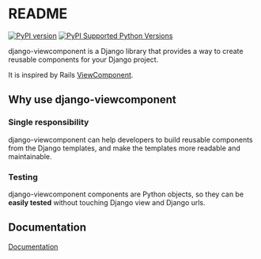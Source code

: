 # README

[![PyPI version](https://badge.fury.io/py/django-viewcomponent.svg)](https://badge.fury.io/py/django-viewcomponent)
[![PyPI Supported Python Versions](https://img.shields.io/pypi/pyversions/django-viewcomponent.svg)](https://pypi.python.org/pypi/django-viewcomponent/)

django-viewcomponent is a Django library that provides a way to create reusable components for your Django project.

It is inspired by Rails [ViewComponent](https://viewcomponent.org/).

## Why use django-viewcomponent

### Single responsibility

django-viewcomponent can help developers to build reusable components from the Django templates, and make the templates more readable and maintainable.

### Testing

django-viewcomponent components are Python objects, so they can be **easily tested** without touching Django view and Django urls.

## Documentation

[Documentation](https://django-viewcomponent.readthedocs.io/en/latest/)
